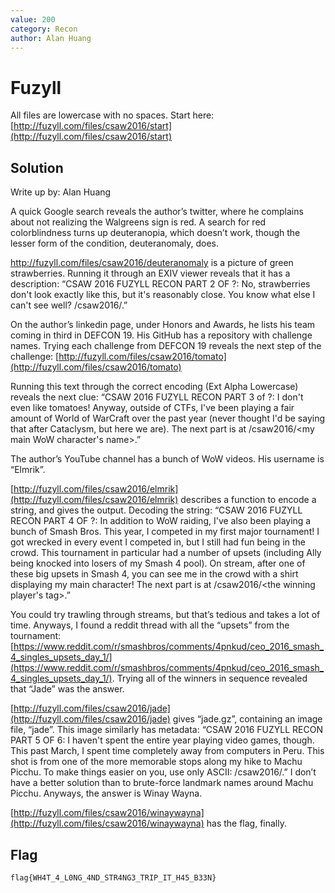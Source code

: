 ```yaml
---
value: 200
category: Recon
author: Alan Huang
---
```


# Fuzyll

All files are lowercase with no spaces. 
Start here: [http://fuzyll.com/files/csaw2016/start](http://fuzyll.com/files/csaw2016/start)

## Solution

Write up by: Alan Huang

A quick Google search reveals the author’s twitter, where he complains about 
not realizing the Walgreens sign is red. A search for red colorblindness turns
up deuteranopia, which doesn’t work, though the lesser form of the condition, 
deuteranomaly, does.

http://fuzyll.com/files/csaw2016/deuteranomaly is a picture of green 
strawberries. Running it through an EXIV viewer reveals that it has a 
description: “CSAW 2016 FUZYLL RECON PART 2 OF ?: No, strawberries don't look 
exactly like this, but it's reasonably close. You know what else I can't see 
well? /csaw2016/<the first defcon finals challenge i ever scored points on>.”

On the author’s linkedin page, under Honors and Awards, he lists his team coming
in third in DEFCON 19. His GitHub has a repository with challenge names. Trying
each challenge from DEFCON 19 reveals the next step of the challenge:
[http://fuzyll.com/files/csaw2016/tomato](http://fuzyll.com/files/csaw2016/tomato)

Running this text through the correct encoding (Ext Alpha Lowercase) reveals the
next clue: “CSAW 2016 FUZYLL RECON PART 3 of ?: I don't even like tomatoes! 
Anyway, outside of CTFs, I've been playing a fair amount of World of WarCraft 
over the past year (never thought I'd be saying that after Cataclysm, but here
we are). The next part is at /csaw2016/<my main WoW character's name>.”

The author’s YouTube channel has a bunch of WoW videos. His username is 
“Elmrik”.
	 
[http://fuzyll.com/files/csaw2016/elmrik](http://fuzyll.com/files/csaw2016/elmrik)
describes a function to encode a string, and gives the output. 
Decoding the string: “CSAW 2016 FUZYLL RECON PART 4 OF ?: In addition to WoW 
raiding, I've also been playing a bunch of Smash Bros. This year, I competed in 
my first major tournament! I got wrecked in every event I competed in, but I 
still had fun being in the crowd. This tournament in particular had a number of
upsets (including Ally being knocked into losers of my Smash 4 pool). On stream,
after one of these big upsets in Smash 4, you can see me in the crowd with a 
shirt displaying my main character! The next part is at 
/csaw2016/<the winning player's tag>.”

You could try trawling through streams, but that’s tedious and takes a lot of 
time. Anyways, I found a reddit thread with all the “upsets” from the 
tournament: 
[https://www.reddit.com/r/smashbros/comments/4pnkud/ceo_2016_smash_4_singles_upsets_day_1/](https://www.reddit.com/r/smashbros/comments/4pnkud/ceo_2016_smash_4_singles_upsets_day_1/). 
Trying all of the winners in sequence revealed that “Jade” was the answer.

[http://fuzyll.com/files/csaw2016/jade](http://fuzyll.com/files/csaw2016/jade) 
gives “jade.gz”, containing an image file, “jade”. This image similarly has 
metadata: “CSAW 2016 FUZYLL RECON PART 5 OF 6: I haven't spent the entire year 
playing video games, though. This past March, I spent time completely away from 
computers in Peru. This shot is from one of the more memorable stops along my 
hike to Machu Picchu. To make things easier on you, use only ASCII:
/csaw2016/<the name of these ruins>.” I don’t have a better solution than to 
brute-force landmark names around Machu Picchu. Anyways, the answer is Winay 
Wayna.

[http://fuzyll.com/files/csaw2016/winaywayna](http://fuzyll.com/files/csaw2016/winaywayna) 
has the flag, finally. 

## Flag

	flag{WH4T_4_L0NG_4ND_STR4NG3_TRIP_IT_H45_B33N}
